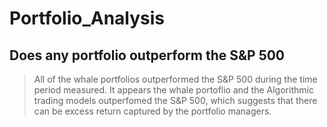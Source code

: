 # Portfolio_Analysis
## Does any portfolio outperform the S&P 500
> All of the whale portfolios outperformed the S&P 500 during the time period measured. 
> It appears the whale portoflio and the Algorithmic trading models outperfomed the S&P 500, which suggests that there can be excess return   captured by the portfolio managers.
